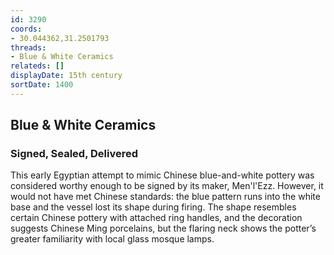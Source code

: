 ```yaml
---
id: 3290
coords:
- 30.044362,31.2501793
threads:
- Blue & White Ceramics
relateds: []
displayDate: 15th century
sortDate: 1400
---
```


## Blue & White Ceramics

### Signed, Sealed, Delivered

This early Egyptian attempt to mimic Chinese blue-and-white pottery was considered worthy enough to be signed by its maker, Men'l'Ezz. However, it would not have met Chinese standards: the blue pattern runs into the white base and the vessel lost its shape during firing. The shape resembles certain Chinese pottery with attached ring handles, and the decoration suggests Chinese Ming porcelains, but the flaring neck shows the potter’s greater familiarity with local glass mosque lamps. 
